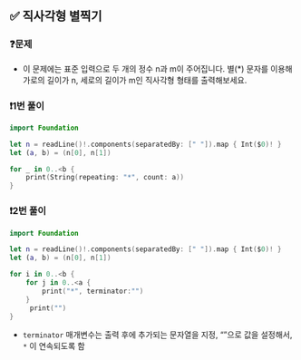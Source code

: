 ## ✅ 직사각형 별찍기

### ❓문제
- 이 문제에는 표준 입력으로 두 개의 정수 n과 m이 주어집니다. 별(*) 문자를 이용해 가로의 길이가 n, 세로의 길이가 m인 직사각형 형태를 출력해보세요.

### ❗️1번 풀이
```swift
import Foundation

let n = readLine()!.components(separatedBy: [" "]).map { Int($0)! }
let (a, b) = (n[0], n[1])

for _ in 0..<b {
    print(String(repeating: "*", count: a))
}
```

### ❗️2번 풀이
```swift
import Foundation

let n = readLine()!.components(separatedBy: [" "]).map { Int($0)! }
let (a, b) = (n[0], n[1])

for i in 0..<b {
    for j in 0..<a {
        print("*", terminator:"")
    }
     print("")
}
```
- `terminator` 매개변수는 출력 후에 추가되는 문자열을 지정, “”으로 값을 설정해서, `*` 이 연속되도록 함
